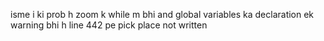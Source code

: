 isme i ki prob h
zoom k while m bhi
and global variables ka declaration
ek warning bhi h line 442 pe
pick place not written
